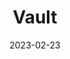---
date: '2023-02-23'
title: "Vault"
menu:
  corda-5:
    identifier: corda-5-develop-vault
    parent: corda-5-develop-ledger
    weight: 7000
section_menu: corda-5
---